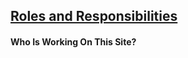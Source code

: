 ## [Roles and Responsibilities](http://pointnorth.io/#roles-and-responsibilities)

#### Who Is Working On This Site?